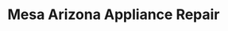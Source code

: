 ---
title: "Mesa Arizona Appliance Repair"
url: /mesa/mesa-arizona-appliance-repair/
shop: Haushaltsgeräte
---